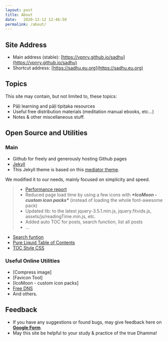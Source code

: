 ```yaml
---
layout: post
title: About
date:   2020-12-12 12:46:50
permalink: /about/
---
```




## Site Address

+ Main address (stable): [https://vpnry.github.io/sadhu](https://vpnry.github.io/sadhu)
+ Shortcut address: [https://sadhu.eu.org](https://sadhu.eu.org)

## Topics

This site may contain, but not limited to, these topics:

+ Pāḷi learning and pāḷi tipiṭaka resources
+ Useful free distribution materials (meditation manual ebooks, etc...)
+ Notes & other miscellaneous stuff.

  

## Open Source and Utilities

### Main

+ Github for freely and generously hosting Github pages
+ [Jekyll](https://jekyllrb.com)
+ This Jekyll theme is based on this [mediator theme](https://github.com/dirkfabisch/mediator). 

We modified it to our needs, mainly focused on simplicity and speed.
> + [Performance report](../performance_vpnry.github.io.webp)
> + Reduced page load time by using a few icons with ***\*IcoMoon - custom icon packs\**** (instead of loading the whole font-awesome pack)
> + Updated lib: to the latest jquery-3.5.1.min.js, jquery.fitvids.js, assets/js/readingTime.min.js, etc.
> + Added auto TOC for posts, search function, list all posts
> + ...

+ [Search funtion](https://github.com/CloudCannon/bakery-store-jekyll-template/tree/lunrjs)
+ [Pure Liquid Table of Contents](https://github.com/allejo/jekyll-toc)
+ [TOC Style CSS](https://blog.webjeda.com/jekyll-toc)

### Useful Online Utilities

+ [Compress image]
+ [Favicon Tool]
+ [IcoMoon - custom icon packs]
+ [Free DNS](https://freedns.afraid.org)
+ And others.

## Feedback
+ If you have any suggestions or found bugs, may give feedback here on [**Google Form**](https://forms.gle/1FzEVDYajhNXSkad7).
+ May this site be helpful to your study & practice of the true Dhamma!

